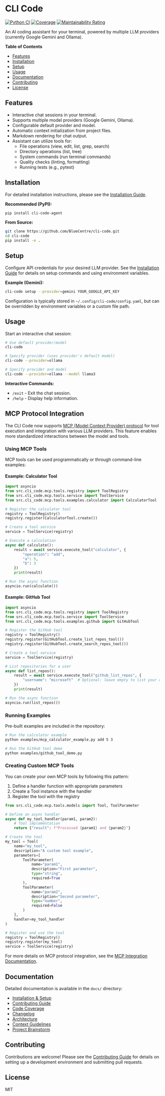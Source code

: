 # CLI Code

[![Python CI](https://github.com/BlueCentre/cli-code/actions/workflows/python-ci.yml/badge.svg)](https://github.com/BlueCentre/cli-code/actions/workflows/python-ci.yml)
[![Coverage](https://sonarcloud.io/api/project_badges/measure?project=BlueCentre_cli-code&metric=coverage)](https://sonarcloud.io/summary/new_code?id=BlueCentre_cli-code)
[![Maintainability Rating](https://sonarcloud.io/api/project_badges/measure?project=BlueCentre_cli-code&metric=sqale_rating)](https://sonarcloud.io/summary/new_code?id=BlueCentre_cli-code)

An AI coding assistant for your terminal, powered by multiple LLM providers (currently Google Gemini and Ollama).

**Table of Contents**

- [Features](#features)
- [Installation](#installation)
- [Setup](#setup)
- [Usage](#usage)
- [Documentation](#documentation)
- [Contributing](#contributing)
- [License](#license)

## Features

- Interactive chat sessions in your terminal.
- Supports multiple model providers (Google Gemini, Ollama).
- Configurable default provider and model.
- Automatic context initialization from project files.
- Markdown rendering for chat output.
- Assistant can utilize tools for:
  - File operations (view, edit, list, grep, search)
  - Directory operations (list, tree)
  - System commands (run terminal commands)
  - Quality checks (linting, formatting)
  - Running tests (e.g., pytest)

## Installation

For detailed installation instructions, please see the [Installation Guide](docs/install.md).

**Recommended (PyPI):**
```bash
pip install cli-code-agent
```

**From Source:**
```bash
git clone https://github.com/BlueCentre/cli-code.git
cd cli-code
pip install -e .
```

## Setup

Configure API credentials for your desired LLM provider. See the [Installation Guide](docs/install.md) for details on setup commands and using environment variables.

**Example (Gemini):**
```bash
cli-code setup --provider=gemini YOUR_GOOGLE_API_KEY
```

Configuration is typically stored in `~/.config/cli-code/config.yaml`, but can be overridden by environment variables or a custom file path.

## Usage

Start an interactive chat session:
```bash
# Use default provider/model
cli-code

# Specify provider (uses provider's default model)
cli-code --provider=ollama

# Specify provider and model
cli-code --provider=ollama --model llama3
```

**Interactive Commands:**
- `/exit` - Exit the chat session.
- `/help` - Display help information.

## MCP Protocol Integration

The CLI Code now supports [MCP (Model Context Provider) protocol](docs/mcp-integration.md) for tool execution and integration with various LLM providers. This feature enables more standardized interactions between the model and tools.

### Using MCP Tools

MCP tools can be used programmatically or through command-line examples:

#### Example: Calculator Tool

```python
import asyncio
from src.cli_code.mcp.tools.registry import ToolRegistry
from src.cli_code.mcp.tools.service import ToolService
from src.cli_code.mcp.tools.examples.calculator import CalculatorTool

# Register the calculator tool
registry = ToolRegistry()
registry.register(CalculatorTool.create())

# Create a tool service
service = ToolService(registry)

# Execute a calculation
async def calculate():
    result = await service.execute_tool("calculator", {
        "operation": "add",
        "a": 5,
        "b": 3
    })
    print(result)

# Run the async function
asyncio.run(calculate())
```

#### Example: GitHub Tool

```python
import asyncio
from src.cli_code.mcp.tools.registry import ToolRegistry
from src.cli_code.mcp.tools.service import ToolService
from src.cli_code.mcp.tools.examples.github import GitHubTool

# Register the GitHub tool
registry = ToolRegistry()
registry.register(GitHubTool.create_list_repos_tool())
registry.register(GitHubTool.create_search_repos_tool())

# Create a tool service
service = ToolService(registry)

# List repositories for a user
async def list_repos():
    result = await service.execute_tool("github_list_repos", {
        "username": "microsoft"  # Optional: leave empty to list your own repos
    })
    print(result)

# Run the async function
asyncio.run(list_repos())
```

### Running Examples

Pre-built examples are included in the repository:

```bash
# Run the calculator example
python examples/mcp_calculator_example.py add 5 3

# Run the GitHub tool demo
python examples/github_tool_demo.py
```

### Creating Custom MCP Tools

You can create your own MCP tools by following this pattern:

1. Define a handler function with appropriate parameters
2. Create a Tool instance with the handler
3. Register the tool with the registry

```python
from src.cli_code.mcp.tools.models import Tool, ToolParameter

# Define an async handler
async def my_tool_handler(param1, param2):
    # Tool implementation
    return {"result": f"Processed {param1} and {param2}"}

# Create the tool
my_tool = Tool(
    name="my_tool",
    description="A custom tool example",
    parameters=[
        ToolParameter(
            name="param1",
            description="First parameter",
            type="string",
            required=True
        ),
        ToolParameter(
            name="param2",
            description="Second parameter",
            type="number",
            required=False
        )
    ],
    handler=my_tool_handler
)

# Register and use the tool
registry = ToolRegistry()
registry.register(my_tool)
service = ToolService(registry)
```

For more details on MCP protocol integration, see the [MCP Integration Documentation](docs/mcp-integration.md).

## Documentation

Detailed documentation is available in the `docs/` directory:

- [Installation & Setup](docs/install.md)
- [Contributing Guide](docs/contributing.md)
- [Code Coverage](docs/CODE_COVERAGE.md)
- [Changelog](docs/changelog.md)
- [Architecture](docs/architecture.md)
- [Context Guidelines](docs/context.md)
- [Project Brainstorm](docs/brainstorm.md)

## Contributing

Contributions are welcome! Please see the [Contributing Guide](docs/contributing.md) for details on setting up a development environment and submitting pull requests.

## License

MIT
